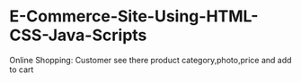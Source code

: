 # E-Commerce-Site-Using-HTML-CSS-Java-Scripts
Online Shopping: Customer see there product category,photo,price and add to cart
